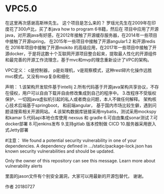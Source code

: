 # VPC5.0
在这里再次感谢高斯林先生。
这个项目是怎么来的？ 罗瑶光先生在2009年在印度花了300卢比，买了本java how to program 6书籍，然后在 项目中应用了开源java，对开源java有好感，在2012年接触了开源缓存服务器，在2014年一些项目中接触了开源spring， 在2015年一些项目中接触了开源angular1.2 和开源redis 在 2016年项目中接触了开源mokito 的高级应用，在2017年一些项目中接触了开源docker，于是将这数十个互联网开源项目整合起来，提取最人性化的开源组件和最完善的开源工作流理念，基于mvc和mvp的理念重新设计了VPC的架构。

VPC定义： c是控制器， p是处理机，v是观察模式，这种rest碎片化操作远胜mvc模式。又没有mvp复杂和细化

声明：
1.该架构开发软件基于intellij
2.所有代码基于开源java架构共享协议，不存在侵权，用户可以自由下载并自由修改集成到自己的程序中。
3.改程序不受版权保护，一切因java虚拟机引起的私人或者商业问题，本人不做任何解释。
架构核心技术后端基于springboot， 和前端angular， 基于国内市场比较生僻，遇到问题请搜索相关开源网站。
4.该架构数据库链接采用mybatis，测试采用mockspy 和kamar
5.代码api本地仓库使用 nexsus 和 gradle
6.可自由集成sonar测试
7.可docker部署
8.可jenkins发布
9.支持gitlab 版本控制做 CICD
10.服务器采用嵌入式Jetty部署

#注意：
We found a potential security vulnerability in one of your dependencies.
A dependency defined in …/static/package-lock.json has known security vulnerabilities and should be updated.

Only the owner of this repository can see this message.
Learn more about vulnerability alerts

里面的jason文件有个别安全漏洞，大家可以用最新的开源包替代， 谢谢。



作者
20180727
